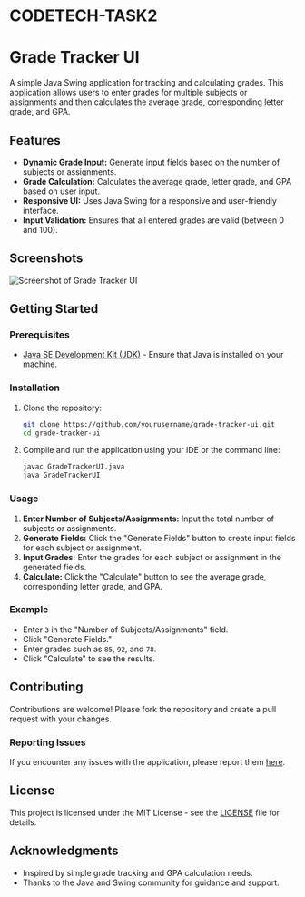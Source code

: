# CODETECH-TASK2
# Grade Tracker UI

A simple Java Swing application for tracking and calculating grades. This application allows users to enter grades for multiple subjects or assignments and then calculates the average grade, corresponding letter grade, and GPA.

## Features

- **Dynamic Grade Input:** Generate input fields based on the number of subjects or assignments.
- **Grade Calculation:** Calculates the average grade, letter grade, and GPA based on user input.
- **Responsive UI:** Uses Java Swing for a responsive and user-friendly interface.
- **Input Validation:** Ensures that all entered grades are valid (between 0 and 100).

## Screenshots

![Screenshot of Grade Tracker UI](path-to-your-screenshot.png)

## Getting Started

### Prerequisites

- [Java SE Development Kit (JDK)](https://www.oracle.com/java/technologies/javase-downloads.html) - Ensure that Java is installed on your machine.

### Installation

1. Clone the repository:

    ```bash
    git clone https://github.com/yourusername/grade-tracker-ui.git
    cd grade-tracker-ui
    ```

2. Compile and run the application using your IDE or the command line:

    ```bash
    javac GradeTrackerUI.java
    java GradeTrackerUI
    ```

### Usage

1. **Enter Number of Subjects/Assignments:** Input the total number of subjects or assignments.
2. **Generate Fields:** Click the "Generate Fields" button to create input fields for each subject or assignment.
3. **Input Grades:** Enter the grades for each subject or assignment in the generated fields.
4. **Calculate:** Click the "Calculate" button to see the average grade, corresponding letter grade, and GPA.

### Example

- Enter `3` in the "Number of Subjects/Assignments" field.
- Click "Generate Fields."
- Enter grades such as `85`, `92`, and `78`.
- Click "Calculate" to see the results.

## Contributing

Contributions are welcome! Please fork the repository and create a pull request with your changes.

### Reporting Issues

If you encounter any issues with the application, please report them [here](https://github.com/yourusername/grade-tracker-ui/issues).

## License

This project is licensed under the MIT License - see the [LICENSE](LICENSE) file for details.

## Acknowledgments

- Inspired by simple grade tracking and GPA calculation needs.
- Thanks to the Java and Swing community for guidance and support.
